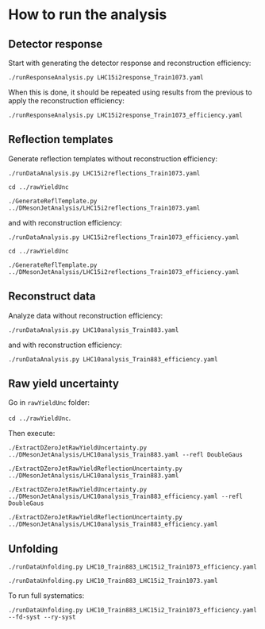 # How to run the analysis

## Detector response

Start with generating the detector response and reconstruction efficiency:

`./runResponseAnalysis.py LHC15i2response_Train1073.yaml `

When this is done, it should be repeated using results from the previous to apply the reconstruction efficiency:

`./runResponseAnalysis.py LHC15i2response_Train1073_efficiency.yaml`

## Reflection templates

Generate reflection templates without reconstruction efficiency:

`./runDataAnalysis.py LHC15i2reflections_Train1073.yaml`

`cd ../rawYieldUnc`

`./GenerateReflTemplate.py ../DMesonJetAnalysis/LHC15i2reflections_Train1073.yaml`

and with reconstruction efficiency:

`./runDataAnalysis.py LHC15i2reflections_Train1073_efficiency.yaml`

`cd ../rawYieldUnc`

`./GenerateReflTemplate.py ../DMesonJetAnalysis/LHC15i2reflections_Train1073_efficiency.yaml`

## Reconstruct data

Analyze data without reconstruction efficiency:

`./runDataAnalysis.py LHC10analysis_Train883.yaml`

and with reconstruction efficiency:

`./runDataAnalysis.py LHC10analysis_Train883_efficiency.yaml`

## Raw yield uncertainty

Go in `rawYieldUnc` folder:

`cd ../rawYieldUnc`.

Then execute:

`./ExtractDZeroJetRawYieldUncertainty.py ../DMesonJetAnalysis/LHC10analysis_Train883.yaml --refl DoubleGaus`

`./ExtractDZeroJetRawYieldReflectionUncertainty.py ../DMesonJetAnalysis/LHC10analysis_Train883.yaml`

`./ExtractDZeroJetRawYieldUncertainty.py ../DMesonJetAnalysis/LHC10analysis_Train883_efficiency.yaml --refl DoubleGaus`

`./ExtractDZeroJetRawYieldReflectionUncertainty.py ../DMesonJetAnalysis/LHC10analysis_Train883_efficiency.yaml`

## Unfolding

`./runDataUnfolding.py LHC10_Train883_LHC15i2_Train1073_efficiency.yaml`

`./runDataUnfolding.py LHC10_Train883_LHC15i2_Train1073.yaml`

To run full systematics:

`./runDataUnfolding.py LHC10_Train883_LHC15i2_Train1073_efficiency.yaml --fd-syst --ry-syst`